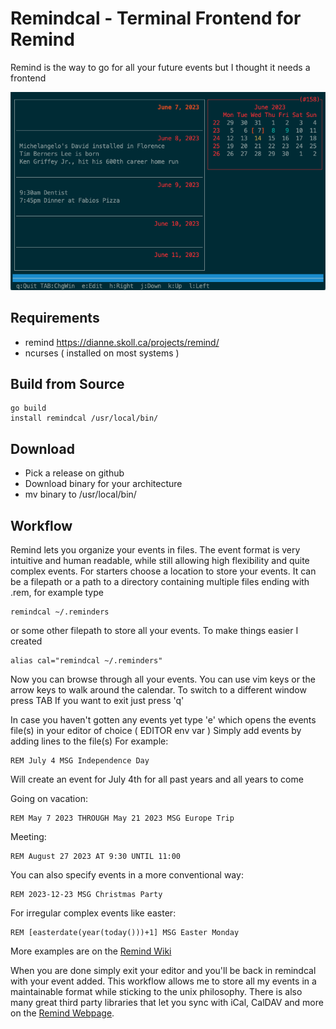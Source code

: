 # Remindcal - Terminal Frontend for Remind

Remind is the way to go for all your future events but I thought it needs a frontend

![Demo](https://raw.githubusercontent.com/realsirjoe/remindcal/master/demo.png)

## Requirements

- remind https://dianne.skoll.ca/projects/remind/
- ncurses ( installed on most systems )

## Build from Source

    go build
    install remindcal /usr/local/bin/

## Download

- Pick a release on github
- Download binary for your architecture
- mv binary to /usr/local/bin/

## Workflow
Remind lets you organize your events in files. The event format is very intuitive and human readable, while still allowing high flexibility and quite complex events. For starters choose a location to store your events. It can be a filepath or a path to a directory containing multiple files ending with .rem, for example type 

    remindcal ~/.reminders

or some other filepath to store all your events. 
To make things easier I created 

    alias cal="remindcal ~/.reminders"

Now you can browse through all your events. You can use vim keys or the arrow keys to walk around the calendar. To switch to a different window press TAB
If you want to exit just press 'q'

In case you haven't gotten any events yet type 'e' which opens the events file(s) in your 
editor of choice ( EDITOR env var )
Simply add events by adding lines to the file(s)
For example:

    REM July 4 MSG Independence Day 

Will create an event for July 4th for all past years and all years to come

Going on vacation:

    REM May 7 2023 THROUGH May 21 2023 MSG Europe Trip

Meeting:

    REM August 27 2023 AT 9:30 UNTIL 11:00

You can also specify events in a more conventional way:

    REM 2023-12-23 MSG Christmas Party

For irregular complex events like easter:

    REM [easterdate(year(today()))+1] MSG Easter Monday

More examples are on the [Remind Wiki](https://dianne.skoll.ca/wiki/Remind)

When you are done simply exit your editor and you'll be back in remindcal with your event added.
This workflow allows me to store all my events in a maintainable format while sticking to the unix philosophy.
There is also many great third party libraries that let you sync with iCal, CalDAV and more on the [Remind Webpage](https://dianne.skoll.ca/projects/remind/).
